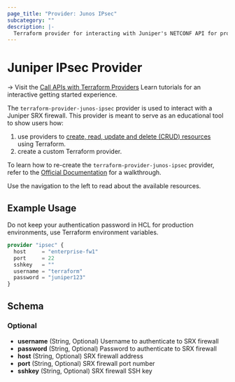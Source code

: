 ```yaml
---
page_title: "Provider: Junos IPsec"
subcategory: ""
description: |-
  Terraform provider for interacting with Juniper's NETCONF API for provisioning IPsec configurations on SRX firewalls.
---
```


# Juniper IPsec Provider

-> Visit the [Call APIs with Terraform Providers](https://learn.hashicorp.com/collections/terraform/providers?utm_source=WEBSITE&utm_medium=WEB_IO&utm_offer=ARTICLE_PAGE&utm_content=DOCS) Learn tutorials for an interactive getting started experience.

The `terraform-provider-junos-ipsec` provider is used to interact with a Juniper SRX firewall. This provider is meant to serve as an educational tool to show users how:
1. use providers to [create, read, update and delete (CRUD) resources](https://learn.hashicorp.com/tutorials/terraform/provider-use?in=terraform/providers) using Terraform.
1. create a custom Terraform provider.

To learn how to re-create the `terraform-provider-junos-ipsec` provider, refer to the [Official Documentation](https://cdot65.github.io/juniper-terraform-srx/) for a walkthrough.

Use the navigation to the left to read about the available resources.

## Example Usage

Do not keep your authentication password in HCL for production environments, use Terraform environment variables.

```terraform
provider "ipsec" {
  host     = "enterprise-fw1"
  port     = 22
  sshkey   = ""
  username = "terraform"
  password = "juniper123"
}
```

## Schema

### Optional

- **username** (String, Optional) Username to authenticate to SRX firewall
- **password** (String, Optional) Password to authenticate to SRX firewall
- **host** (String, Optional) SRX firewall address
- **port** (String, Optional) SRX firewall port number
- **sshkey** (String, Optional) SRX firewall SSH key
